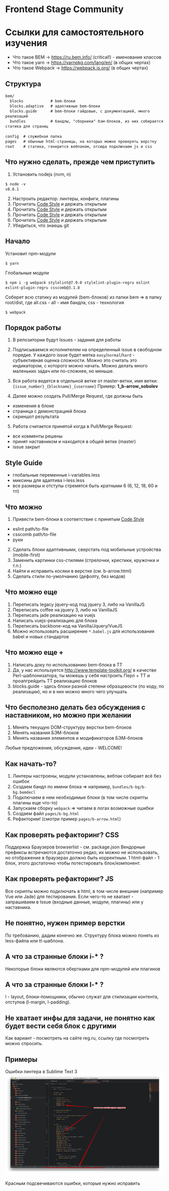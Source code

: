 Frontend Stage Community
===================

# Ссылки для самостоятельного изучения
- Что такое BEM  ->  https://ru.bem.info/ (critical!) - именование классов
- Что такое yarn ->  https://yarnpkg.com/lang/en/ (в общих чертах)
- Что такое Webpack ->  https://webpack.js.org/ (в общих чертах)

## Структура

```
bem/
  blocks            # bem-блоки
  blocks.adaptive   # адаптивные bem-блоки
  blocks.guide      # bem-блоки гайдовые, с документацией, много реализаций
  bundles           # бандлы, "сборники" бэм-блоков, из них собирается статика для страниц

config  # служебная папка
pages   # обычные html-страницы, на которых можно проверять верстку
root    # статика, генерится вебпаком, отсюда подключаем js и css
```

## Что нужно сделать, прежде чем приступить
1. Установить nodejs (nvm, n)
```
$ node -v
v8.8.1
```
2. Настроить редактор: линтеры, конфиги, плагины
3. Прочитать [Code Style](https://github.com/regru/frontend-stage/blob/master/CODESTYLE.md) и держать открытым
3. Прочитать [Code Style](https://github.com/regru/frontend-stage/blob/master/CODESTYLE.md) и держать открытым
3. Прочитать [Code Style](https://github.com/regru/frontend-stage/blob/master/CODESTYLE.md) и держать открытым
3. Прочитать [Code Style](https://github.com/regru/frontend-stage/blob/master/CODESTYLE.md) и держать открытым
4. Убедиться, что знаешь git


## Начало

Установит npm-модули
```
$ yarn
```

Глобальные модули
```
$ npm i -g webpack stylelint@7.9.0 stylelint-plugin-regru eslint eslint-plugin-regru csscomb@3.1.8
```

Соберет всю статику из модулей (bem-блоков) из папки bem => в папку root/dist, где all.css - all - имя бандла, css - технология
```
$ webpack
```

## Порядок работы
1. В репозитории будут Issues - задания для работы
2. Подписываемся исполнителем на определенный issue в свободном порядке. У каждого issue будет метка `easy`/`normal`/`hard` - субъективная оценка сложности. Можно это считать это индикатором, с которого можно начать. Можно делать много маленьких задач или  по-сложнее, но меньше.

3. Вся работа ведется в отдельной ветке от master-ветки, имя ветки: `{issue_number}_{blockname}_{username}`
Пример: **1_b-arrow_sobolev**
4. Далее можно создать Pull/Merge Request, где должны быть
- изменения в блоке
- страница с демонстрацией блока
- скриншот результата

5. Работа считается принятой когда в Pull/Merge Request:
- все комменты решены
- принят наставником и находится в общей ветке (master)
- issue закрыт


## Style Guide
- глобальные переменные i-variables.less
- миксины для адаптива i-less.less
- все размеры и отступы стремятся быть кратными 6 (6, 12, 18, 60 и тп)

## Что можно
1. Привести bem-блоки в соответствие с принятым [Code Style](https://github.com/regru/frontend-stage/blob/master/CODESTYLE.md)
- eslint path/to-file
- csscomb path/to-file
- руки
2. Сделать блоки адаптивными, сверстать под мобильные устройства (mobile-first)
3. Заменить картинки css-стилями (стрелочки, крестики, кружочки и т.п.)
4. Найти и исправить косяки в верстке (см. b-arrow.html)
5. Сделать стили по-умолчанию (дефолту, без модов)


## Что можно еще
1. Переписать legacy jquery-код под jquery 3, либо на VanillaJS
2. Переписать coffee на jquery 3, либо на VanillaJS
3. Переписать jade реализацию на vuejs
4. Написать vuejs-реализацию для блока
5. Переписать backbone-код на Vanilla/Jquery/VueJS
6. Можно использовать расширение `*.babel.js` для использования babel и новых стандартов

## Что можно еще +
1. Написать доку по использованию bem-блока в ТТ
2. Да, у нас используется http://www.template-toolkit.org/ в качестве Perl-шаблонизатора, ты можешь у себя настроить
Перл + ТТ и проапгрейдить ТТ реализацию блоков
3. blocks.guide - здесь блоки разной степени образцовости (по коду, по реализации), но и в них можно много чего улучшать


## Что бесполезно делать без обсуждения с наставником, но можно при желании

1. Менять текущую DOM-структуру верстки bem-блоков 
2. Менять названия БЭМ-блоков
3. Менять названия элементов и модификаторов БЭМ-блоков

Любые предложения, обсуждения, идеи - WELCOME!

## Как начать-то?

1. Линтеры настроены, модули установлены, вебпак собирает всё без ошибок
2. Создаем бандл по имени блока => например, `bundles/b-bg/b-bg.bemdecl`
3. Подключаем в нем необходимые блоки (в том числе скрипты плагины еще что-то)
4. Запускаем сборку `webpack` => читаем в логах возможные ошибки
5. Создаем файл `pages/b-bg.html`
6. Рефакторим! (смотри пример `pages/b-arrow.html`)

## Как проверять рефакторинг? CSS
Поддержка Браузеров browserlist - см. package.json
Вендорные префиксы встречаются достаточно редко, их можно не использовать, но отображение в браузерах должно быть корректным.
1 html-файл - 1 блок, этого достаточно чтобы потестировать блок/компонент. 

## Как проверять рефакторинг? JS
Все скрипты можно подключать в html, в том числе внешние (например Vue или Jade) для тестирования.
Если чего-то не хватает - запрашиваем в Issue (входные данные, модули, плагины) или у наставника.

## Не понятно, нужен пример верстки
По требованию, дадим конечно же. Структуру блока можно понять из less-файла или tt-шаблона.


## А что за странные блоки i-* ?
Некоторые блоки являются обертками для npm-модулей или плагинов

## А что за странные блоки l-* ?
l - layout, блоки-помощники, обычно служат для стилизации контента, отступов (l-margin, l-padding).

## Не хватает инфы для задачи, не понятно как будет вести себя блок с другими
Как вариант - посмотреть на сайте reg.ru, ссылку где посмотреть можно спросить.

## Примеры

Ошибки линтера в Sublime Text 3
![Sublime Plugin](/example.png?raw=true "Stylelint ST3 errors")

Красным подсвечиваются ошибки, которые нужно исправить



